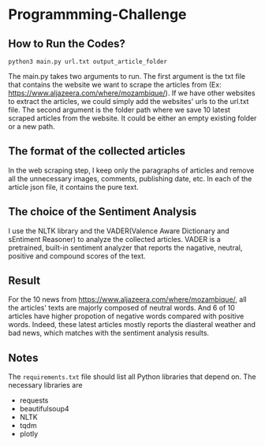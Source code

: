 # Programmming-Challenge

## How to Run the Codes?
```
python3 main.py url.txt output_article_folder
```
The main.py takes two arguments to run. The first argument is the txt file that contains the website we want to scrape the articles from (Ex:
https://www.aljazeera.com/where/mozambique/). If we have other websites to extract the articles, we could simply add the websites' urls to the url.txt file.
The second argument is the folder path where we save 10 latest scraped articles from the website. It could be either an empty existing folder or a new path.

## The format of the collected articles
In the web scraping step, I keep only the paragraphs of articles and remove all the unnecessary images, comments, publishing date, etc. In each of the article 
json file, it contains the pure text.

## The choice of the Sentiment Analysis
I use the NLTK library and the VADER(Valence Aware Dictionary and sEntiment Reasoner) to analyze the collected articles. VADER is a pretrained, built-in sentiment
analyzer that reports the nagative, neutral, positive and compound scores of the text. 

## Result
For the 10 news from https://www.aljazeera.com/where/mozambique/, all the articles' texts are majorly composed of neutral words. And 6 of 10 articles have higher propotion of negative words compared with positive words. Indeed, these latest articles mostly reports the diasteral weather and bad news, which matches with the sentiment analysis results.

## Notes
The `requirements.txt` file should list all Python libraries that depend on. The necessary libraries are
- requests
- beautifulsoup4
- NLTK
- tqdm
- plotly
